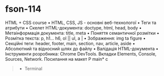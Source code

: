 # fson-114

HTML + CSS course
• HTML, CSS, JS - основні веб-технологої
• Теги та атрибути
• Скелет HTML-документа: doctype, html, head, body
• Метаінформація документа: title, meta
• Поняття семантичної розмітки
• Розмітка текста: p, h1... h6, ol || ul, a
| • Зображення: img ta figure
• Секційні теги: header, footer, main, section, nav, article, aside
• Абсолютний та відносний шлях до файлу
• Валідація HTML-документа
• Інструменти розробника: Chrome DevTools. Вкладки Elements, Console, Sources,
Network.
Посилання на макет
P main* c
>- Terminal